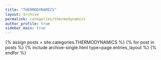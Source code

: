 ```yaml
---
title: "THERMODYNAMICS"
layout: archive
permalink: categories/thermodynamics
author_profile: true
sidebar_main: true
---
```



{% assign posts = site.categories.THERMODYNAMICS %}
{% for post in posts %} {% include archive-single.html type=page.entries_layout %} {% endfor %}
